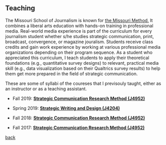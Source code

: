 

## Teaching

The Missouri School of Journalism is known for <a href="https://journalism.missouri.edu/media/">the Missouri Method.</a> It combines a liberal arts education with hands-on training in professional media. Real-world media experience is part of the curriculum for every journalism student whether s/he studies strategic communication, print, broadcast, convergence, or magazine jouralism. Students receive class credits and gain work experience by working at various professional media organizations depending on their program sequence. As a student who appreciated this curriculum, I teach students to apply their theoretical foundations (e.g., quantitative survey designs) to relevant, practical media skill (e.g., data visualization based on their Qualtrics survey results) to help them get more prepared in the field of strategic communication.


These are some of syllabi of the coureses that I previsouly taught, either as an instructor or as a teaching assistant. 

* Fall 2019: <a href="https://namyeon.github.io/J4952_Fall19.pdf" target="_blank">**Strategic Communication Research Method (J4952)**</a> 

* Spring 2019: <a href="https://namyeon.github.io/J4204_Spring19" target="_blank">**Strategic Writing and Design (J4204)**</a> 

* Fall 2018: <a href="https://namyeon.github.io/J4952_Fall18.pdf" target="_blank">**Strategic Communication Research Method (J4952)**</a> 

* Fall 2017: <a href="https://namyeon.github.io/J4952_Fall17.pdf" target="_blank">**Strategic Communication Research Method (J4952)**</a>


[back](./)
